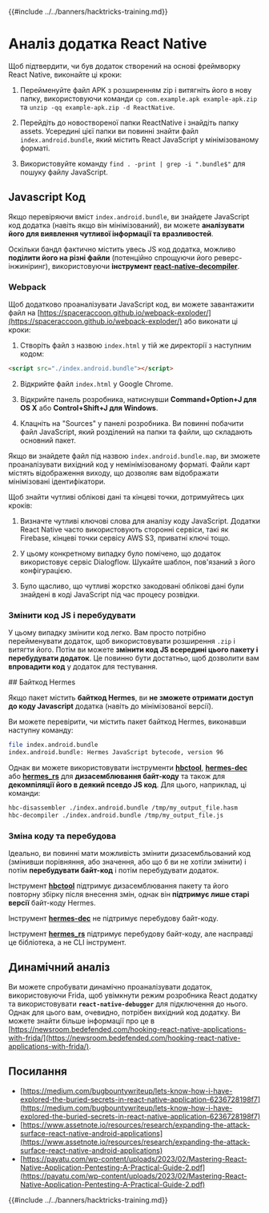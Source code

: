 {{#include ../../banners/hacktricks-training.md}}

# Аналіз додатка React Native

Щоб підтвердити, чи був додаток створений на основі фреймворку React Native, виконайте ці кроки:

1. Перейменуйте файл APK з розширенням zip і витягніть його в нову папку, використовуючи команди `cp com.example.apk example-apk.zip` та `unzip -qq example-apk.zip -d ReactNative`.

2. Перейдіть до новоствореної папки ReactNative і знайдіть папку assets. Усередині цієї папки ви повинні знайти файл `index.android.bundle`, який містить React JavaScript у мінімізованому форматі.

3. Використовуйте команду `find . -print | grep -i ".bundle$"` для пошуку файлу JavaScript.

## Javascript Код

Якщо перевіряючи вміст `index.android.bundle`, ви знайдете JavaScript код додатка (навіть якщо він мінімізований), ви можете **аналізувати його для виявлення чутливої інформації та вразливостей**.

Оскільки бандл фактично містить увесь JS код додатка, можливо **поділити його на різні файли** (потенційно спрощуючи його реверс-інжиніринг), використовуючи **інструмент [react-native-decompiler](https://github.com/numandev1/react-native-decompiler)**.

### Webpack

Щоб додатково проаналізувати JavaScript код, ви можете завантажити файл на [https://spaceraccoon.github.io/webpack-exploder/](https://spaceraccoon.github.io/webpack-exploder/) або виконати ці кроки:

1. Створіть файл з назвою `index.html` у тій же директорії з наступним кодом:
```html
<script src="./index.android.bundle"></script>
```
2. Відкрийте файл `index.html` у Google Chrome.

3. Відкрийте панель розробника, натиснувши **Command+Option+J для OS X** або **Control+Shift+J для Windows**.

4. Клацніть на "Sources" у панелі розробника. Ви повинні побачити файл JavaScript, який розділений на папки та файли, що складають основний пакет.

Якщо ви знайдете файл під назвою `index.android.bundle.map`, ви зможете проаналізувати вихідний код у немінімізованому форматі. Файли карт містять відображення виходу, що дозволяє вам відображати мінімізовані ідентифікатори.

Щоб знайти чутливі облікові дані та кінцеві точки, дотримуйтесь цих кроків:

1. Визначте чутливі ключові слова для аналізу коду JavaScript. Додатки React Native часто використовують сторонні сервіси, такі як Firebase, кінцеві точки сервісу AWS S3, приватні ключі тощо.

2. У цьому конкретному випадку було помічено, що додаток використовує сервіс Dialogflow. Шукайте шаблон, пов'язаний з його конфігурацією.

3. Було щасливо, що чутливі жорстко закодовані облікові дані були знайдені в коді JavaScript під час процесу розвідки.

### Змінити код JS і перебудувати

У цьому випадку змінити код легко. Вам просто потрібно перейменувати додаток, щоб використовувати розширення `.zip` і витягти його. Потім ви можете **змінити код JS всередині цього пакету і перебудувати додаток**. Це повинно бути достатньо, щоб дозволити вам **впровадити код** у додаток для тестування.

## Байткод Hermes

Якщо пакет містить **байткод Hermes**, ви **не зможете отримати доступ до коду Javascript** додатка (навіть до мінімізованої версії).

Ви можете перевірити, чи містить пакет байткод Hermes, виконавши наступну команду:
```bash
file index.android.bundle
index.android.bundle: Hermes JavaScript bytecode, version 96
```
Однак ви можете використовувати інструменти **[hbctool](https://github.com/bongtrop/hbctool)**, **[hermes-dec](https://github.com/P1sec/hermes-dec)** або **[hermes_rs](https://github.com/Pilfer/hermes_rs)** для **дизасемблювання байт-коду** та також для **декомпіляції його в деякий псевдо JS код**. Для цього, наприклад, ці команди:
```bash
hbc-disassembler ./index.android.bundle /tmp/my_output_file.hasm
hbc-decompiler ./index.android.bundle /tmp/my_output_file.js
```
### Зміна коду та перебудова

Ідеально, ви повинні мати можливість змінити дизасембльований код (змінивши порівняння, або значення, або що б ви не хотіли змінити) і потім **перебудувати байт-код** і потім перебудувати додаток.

Інструмент **[hbctool](https://github.com/bongtrop/hbctool)** підтримує дизасемблювання пакету та його повторну збірку після внесення змін, однак він **підтримує лише старі версії** байт-коду Hermes.

Інструмент **[hermes-dec](https://github.com/P1sec/hermes-dec)** не підтримує перебудову байт-коду.

Інструмент **[hermes_rs](https://github.com/Pilfer/hermes_rs)** підтримує перебудову байт-коду, але насправді це бібліотека, а не CLI інструмент.

## Динамічний аналіз

Ви можете спробувати динамічно проаналізувати додаток, використовуючи Frida, щоб увімкнути режим розробника React додатку та використовувати **`react-native-debugger`** для підключення до нього. Однак для цього вам, очевидно, потрібен вихідний код додатку. Ви можете знайти більше інформації про це в [https://newsroom.bedefended.com/hooking-react-native-applications-with-frida/](https://newsroom.bedefended.com/hooking-react-native-applications-with-frida/).

## Посилання

- [https://medium.com/bugbountywriteup/lets-know-how-i-have-explored-the-buried-secrets-in-react-native-application-6236728198f7](https://medium.com/bugbountywriteup/lets-know-how-i-have-explored-the-buried-secrets-in-react-native-application-6236728198f7)
- [https://www.assetnote.io/resources/research/expanding-the-attack-surface-react-native-android-applications](https://www.assetnote.io/resources/research/expanding-the-attack-surface-react-native-android-applications)
- [https://payatu.com/wp-content/uploads/2023/02/Mastering-React-Native-Application-Pentesting-A-Practical-Guide-2.pdf](https://payatu.com/wp-content/uploads/2023/02/Mastering-React-Native-Application-Pentesting-A-Practical-Guide-2.pdf)

{{#include ../../banners/hacktricks-training.md}}
